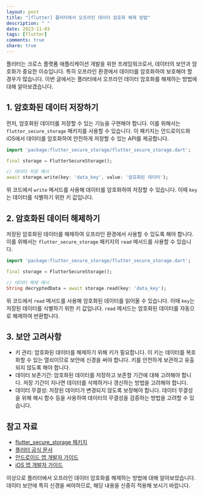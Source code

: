 ```yaml
---
layout: post
title: "[flutter] 플러터에서 오프라인 데이터 암호화 해제 방법"
description: " "
date: 2023-11-03
tags: [flutter]
comments: true
share: true
---
```


플러터는 크로스 플랫폼 애플리케이션 개발을 위한 프레임워크로서, 데이터의 보안과 암호화가 중요한 이슈입니다. 특히 오프라인 환경에서 데이터를 암호화하여 보호해야 할 경우가 많습니다. 이번 글에서는 플러터에서 오프라인 데이터 암호화를 해제하는 방법에 대해 알아보겠습니다.

## 1. 암호화된 데이터 저장하기

먼저, 암호화된 데이터를 저장할 수 있는 기능을 구현해야 합니다. 이를 위해서는 `flutter_secure_storage` 패키지를 사용할 수 있습니다. 이 패키지는 안드로이드와 iOS에서 데이터를 암호화하여 안전하게 저장할 수 있는 API를 제공합니다.

```dart
import 'package:flutter_secure_storage/flutter_secure_storage.dart';

final storage = FlutterSecureStorage();

// 데이터 저장 예시
await storage.write(key: 'data_key', value: '암호화된 데이터');
```

위 코드에서 `write` 메서드를 사용해 데이터를 암호화하여 저장할 수 있습니다. 이때 `key`는 데이터를 식별하기 위한 키 값입니다.

## 2. 암호화된 데이터 해제하기

저장된 암호화된 데이터를 해제하여 오프라인 환경에서 사용할 수 있도록 해야 합니다. 이를 위해서는 `flutter_secure_storage` 패키지의 `read` 메서드를 사용할 수 있습니다.

```dart
import 'package:flutter_secure_storage/flutter_secure_storage.dart';

final storage = FlutterSecureStorage();

// 데이터 해제 예시
String decryptedData = await storage.read(key: 'data_key');
```

위 코드에서 `read` 메서드를 사용해 암호화된 데이터를 읽어올 수 있습니다. 이때 `key`는 저장된 데이터를 식별하기 위한 키 값입니다. `read` 메서드는 암호화된 데이터를 자동으로 해제하여 반환합니다.

## 3. 보안 고려사항

- 키 관리: 암호화된 데이터를 해제하기 위해 키가 필요합니다. 이 키는 데이터를 복호화할 수 있는 열쇠이므로 보안에 신경을 써야 합니다. 키를 안전하게 보관하고 유출되지 않도록 해야 합니다.
- 데이터 보존기간: 암호화된 데이터를 저장하고 보존할 기간에 대해 고려해야 합니다. 저장 기간이 지나면 데이터를 삭제하거나 갱신하는 방법을 고려해야 합니다.
- 데이터 무결성: 저장된 데이터가 변경되지 않도록 보장해야 합니다. 데이터 무결성을 위해 해시 함수 등을 사용하여 데이터의 무결성을 검증하는 방법을 고려할 수 있습니다.

## 참고 자료

- [flutter_secure_storage 패키지](https://pub.dev/packages/flutter_secure_storage)
- [플러터 공식 문서](https://flutter.dev/docs)
- [안드로이드 앱 개발자 가이드](https://developer.android.com/guide)
- [iOS 앱 개발자 가이드](https://developer.apple.com/guides/)

이상으로 플러터에서 오프라인 데이터 암호화를 해제하는 방법에 대해 알아보았습니다. 데이터 보안에 특히 신경을 써야하므로, 해당 내용을 신중히 적용해 보시기 바랍니다.